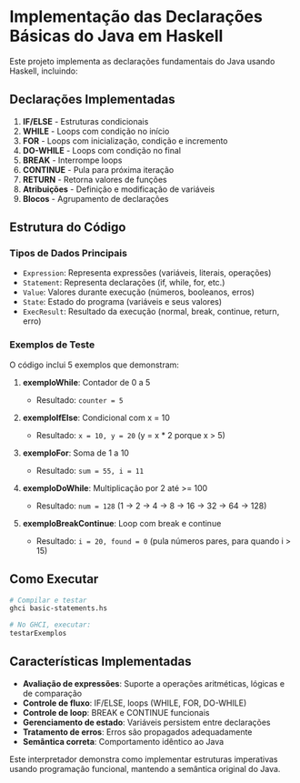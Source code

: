 # Implementação das Declarações Básicas do Java em Haskell

Este projeto implementa as declarações fundamentais do Java usando Haskell, incluindo:

## Declarações Implementadas

1. **IF/ELSE** - Estruturas condicionais
2. **WHILE** - Loops com condição no início
3. **FOR** - Loops com inicialização, condição e incremento
4. **DO-WHILE** - Loops com condição no final
5. **BREAK** - Interrompe loops
6. **CONTINUE** - Pula para próxima iteração
7. **RETURN** - Retorna valores de funções
8. **Atribuições** - Definição e modificação de variáveis
9. **Blocos** - Agrupamento de declarações

## Estrutura do Código

### Tipos de Dados Principais

- `Expression`: Representa expressões (variáveis, literais, operações)
- `Statement`: Representa declarações (if, while, for, etc.)
- `Value`: Valores durante execução (números, booleanos, erros)
- `State`: Estado do programa (variáveis e seus valores)
- `ExecResult`: Resultado da execução (normal, break, continue, return, erro)

### Exemplos de Teste

O código inclui 5 exemplos que demonstram:

1. **exemploWhile**: Contador de 0 a 5

   - Resultado: `counter = 5`

2. **exemploIfElse**: Condicional com x = 10

   - Resultado: `x = 10, y = 20` (y = x \* 2 porque x > 5)

3. **exemploFor**: Soma de 1 a 10

   - Resultado: `sum = 55, i = 11`

4. **exemploDoWhile**: Multiplicação por 2 até >= 100

   - Resultado: `num = 128` (1 → 2 → 4 → 8 → 16 → 32 → 64 → 128)

5. **exemploBreakContinue**: Loop com break e continue
   - Resultado: `i = 20, found = 0` (pula números pares, para quando i > 15)

## Como Executar

```bash
# Compilar e testar
ghci basic-statements.hs

# No GHCI, executar:
testarExemplos
```

## Características Implementadas

- **Avaliação de expressões**: Suporte a operações aritméticas, lógicas e de comparação
- **Controle de fluxo**: IF/ELSE, loops (WHILE, FOR, DO-WHILE)
- **Controle de loop**: BREAK e CONTINUE funcionais
- **Gerenciamento de estado**: Variáveis persistem entre declarações
- **Tratamento de erros**: Erros são propagados adequadamente
- **Semântica correta**: Comportamento idêntico ao Java

Este interpretador demonstra como implementar estruturas imperativas usando programação funcional, mantendo a semântica original do Java.
